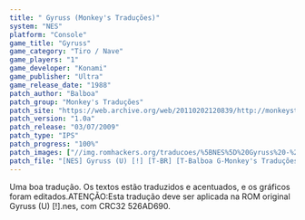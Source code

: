 ```yaml
---
title: " Gyruss (Monkey's Traduções)"
system: "NES"
platform: "Console"
game_title: "Gyruss"
game_category: "Tiro / Nave"
game_players: "1"
game_developer: "Konami"
game_publisher: "Ultra"
game_release_date: "1988"
patch_author: "Balboa"
patch_group: "Monkey's Traduções"
patch_site: "https://web.archive.org/web/20110202120839/http://monkeystraducoes.com/"
patch_version: "1.0a"
patch_release: "03/07/2009"
patch_type: "IPS"
patch_progress: "100%"
patch_images: ["//img.romhackers.org/traducoes/%5BNES%5D%20Gyruss%20-%20Monkey's%20Tradu%C3%A7%C3%B5es%20-%201.png","//img.romhackers.org/traducoes/%5BNES%5D%20Gyruss%20-%20Monkey's%20Tradu%C3%A7%C3%B5es%20-%202.png","//img.romhackers.org/traducoes/%5BNES%5D%20Gyruss%20-%20Monkey's%20Tradu%C3%A7%C3%B5es%20-%203.png"]
patch_file: "[NES] Gyruss (U) [!] [T-BR] [T-Balboa G-Monkey's Traduções] [V-1.0a P-100% A-2009].7z"
---
```

Uma boa tradução. Os textos estão traduzidos e acentuados, e os gráficos foram editados.ATENÇÃO:Esta tradução deve ser aplicada na ROM original Gyruss (U) [!].nes, com CRC32 526AD690.